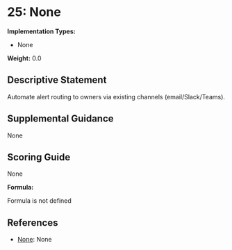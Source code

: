 # 25: None

**Implementation Types:**

- None

**Weight:** 0.0

## Descriptive Statement

Automate alert routing to owners via existing channels (email/Slack/Teams).

## Supplemental Guidance

None

## Scoring Guide

None

**Formula:**

Formula is not defined

## References

- [None](None): None

